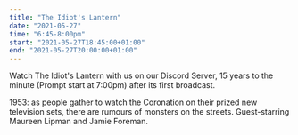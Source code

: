 ```yaml
---
title: "The Idiot's Lantern"
date: "2021-05-27"
time: "6:45-8:00pm"
start: "2021-05-27T18:45:00+01:00"
end: "2021-05-27T20:00:00+01:00"
---
```


Watch The Idiot's Lantern with us on our Discord Server, 15 years to the minute (Prompt start at 7:00pm) after its first broadcast.

1953: as people gather to watch the Coronation on their prized new television sets, there are rumours of monsters on the streets. Guest-starring Maureen Lipman and Jamie Foreman.